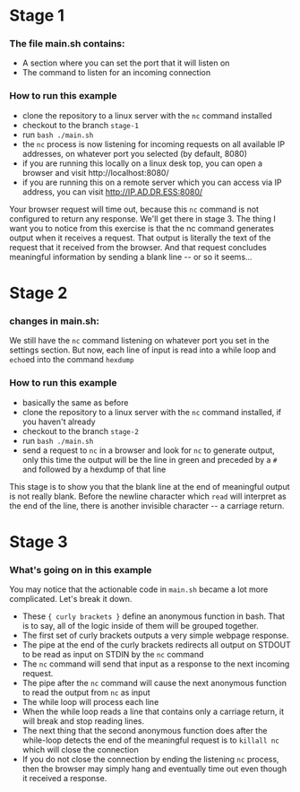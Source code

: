 # Stage 1
### The file main.sh contains:
- A section where you can set the port that it will listen on
- The command to listen for an incoming connection
### How to run this example
- clone the repository to a linux server with the `nc` command installed
- checkout to the branch `stage-1`
- run `bash ./main.sh`
- the `nc` process is now listening for incoming requests on all available IP addresses, on whatever port you selected (by default, 8080)
- if you are running this locally on a linux desk top, you can open a browser and visit http://localhost:8080/
- if you are running this on a remote server which you can access via IP address, you can visit http://IP.AD.DR.ESS:8080/


Your browser request will time out, because this `nc` command is not configured to return any response. We'll get there in stage 3.  The thing I want you to notice from this exercise is that the nc command generates output when it receives a request.  That output is literally the text of the request that it received from the browser.  And that request concludes meaningful information by sending a blank line -- or so it seems...

# Stage 2
### changes in main.sh:
We still have the `nc` command listening on whatever port you set in the settings section. But now, each line of input is read into a while loop and `echo`ed into the command `hexdump`


### How to run this example
- basically the same as before
- clone the repository to a linux server with the `nc` command installed, if you haven't already
- checkout to the branch `stage-2`
- run `bash ./main.sh`
- send a request to `nc` in a browser and look for `nc` to generate output, only this time the output will be the line in green and preceded by a `#` and followed by a hexdump of that line


This stage is to show you that the blank line at the end of meaningful output is not really blank.  Before the newline character which `read` will interpret as the end of the line, there is another invisible character -- a carriage return.

# Stage 3
### What's going on in this example
You may notice that the actionable code in `main.sh` became a lot more complicated.  Let's break it down.
- These `{ curly brackets }` define an anonymous function in bash.  That is to say, all of the logic inside of them will be grouped together.
- The first set of curly brackets outputs a very simple webpage response.
- The pipe at the end of the curly brackets redirects all output on STDOUT to be read as input on STDIN by the `nc` command
- The `nc` command will send that input as a response to the next incoming request.
- The pipe after the `nc` command will cause the next anonymous function to read the output from `nc` as input
- The while loop will process each line
- When the while loop reads a line that contains only a carriage return, it will break and stop reading lines.
- The next thing that the second anonymous function does after the while-loop detects the end of the meaningful request is to `killall nc` which will close the connection
- If you do not close the connection by ending the listening `nc` process, then the browser may simply hang and eventually time out even though it received a response.